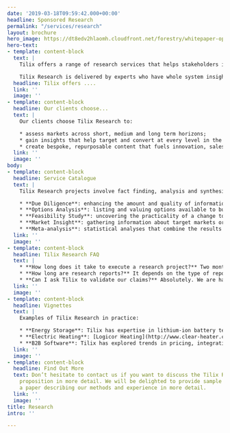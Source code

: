 ```yaml
---
date: '2019-03-18T09:59:42.000+00:00'
headline: Sponsored Research
permalink: "/services/research"
layout: brochure
hero_image: https://dt8edv2hlaomh.cloudfront.net/forestry/whitepaper-open.png
hero-text:
- template: content-block
  text: |
    Tilix offers a range of research services that helps stakeholders in the energy and cleantech categories frame their market, develop their business and better understand product-market fit.

    Tilix Research is delivered by experts who have whole system insight and experience. Our clients trust us for advice, ideas and opinions around technologies, people, processes, organisations, markets, products and projects.
  headline: Tilix offers ....
  link: ''
  image: ''
- template: content-block
  headline: Our clients choose...
  text: |
    Our clients choose Tilix Research to:

    * assess markets across short, medium and long term horizons;
    * gain insights that help target and convert at every level in the business development funnel;
    * create bespoke, repurposable content that fuels innovation, sales and marketing activity.
  link: ''
  image: ''
body:
- template: content-block
  headline: Service Catalogue
  text: |
    Tilix Research projects involve fact finding, analysis and synthesis. They deliver reports and presentations which are served with dollops of creative thinking. Examples of research projects include:

    * **Due Diligence**: enhancing the amount and quality of information available to decision makers before entering into an agreement or contract;
    * **Options Analysis**: listing and valuing options available to business management, regulators and investors relating to opportunities and threats;
    * **Feasibility Study**: uncovering the practicality of a change to an existing business or a proposed new venture;
    * **Market Insight**: gathering information about target markets or customers to support the business strategy process or business development activities;
    * **Meta-analysis**: statistical analyses that combine the results of multiple studies.
  link: ''
  image: ''
- template: content-block
  headline: Tilix Research FAQ
  text: |
    * **How long does it take to execute a research project?** Two months is the average duration but shorter or longer projects are quite common.
    * **How long are research reports?** It depends on the type of report, the subject chosen, as well as other factors. Tilix reports range from five-page market overviews or appraisals to upwards of 60 pages for in-depth studies.
    * **Can I ask Tilix to validate our claims?** Absolutely. We are happy to act as an independent third party to validate your company’s claims about its products and/or services. However, we don’t guarantee the outcome. If it is unfavourable, you should treat the report as internal lessons learnt rather than marketing collateral.
  link: ''
  image: ''
- template: content-block
  headline: Vignettes
  text: |
    Examples of Tilix Research in practice:

    * **Energy Storage**: Tilix has expertise in lithium-ion battery technology, vehicle to grid and other areas. We have advised several startups in this space including [Uniti EV](https://www.uniti.earth/) and [Pivot Power](http://pivot-power.co.uk/).
    * **Electric Heating**: [Logicor Heating](http://www.clear-heater.co.uk/), a leader in far-field IR heating technology, has benefited both tactically and strategically from Tilix Research focused on metering and sensors.
    * **B2B Software**: Tilix has explored trends in pricing, integration, infrastructure and business intelligence affecting the market for software vendors including [Generis](https://www.generis.co.uk/) and [Senapt](http://senapt.co.uk/).
  link: ''
  image: ''
- template: content-block
  headline: Find Out More
  text: Don’t hesitate to contact us if you want to discuss the Tilix Research value
    proposition in more detail. We will be delighted to provide sample reports or
    a paper describing our methods and experience in more detail.
  link: ''
  image: ''
title: Research
intro: ''

---
```

